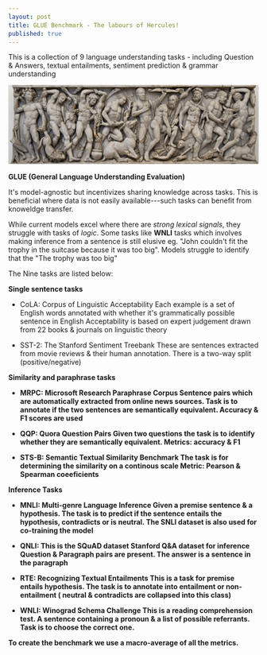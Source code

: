 ```yaml
---
layout: post
title: GLUE Benchmark - The labours of Hercules!
published: true
---
```


This is a collection of 9 language understanding tasks - including Question & Answers, textual entailments, sentiment prediction & grammar understanding

![12 labours](/images/Twelve_Labours_Altemps_Inv8642.jpg)

**GLUE (General Language Understanding Evaluation)** 

It's model-agnostic but incentivizes sharing knowledge across tasks. This is beneficial where data is not easily available---such tasks can benefit from knoweldge transfer. 

While current models excel where there are *strong lexical signals*, they struggle with tasks of *logic*. Some tasks like **WNLI** tasks which involves making inference from a sentence is still elusive
eg. "John couldn't fit the trophy in the suitcase because it was too big". Models struggle to identify that the "The trophy was too big"


The Nine tasks are listed below: 

**<A> Single sentence tasks**

- CoLA: Corpus of Linguistic Acceptability 
Each example is a set of English words annotated with whether it's grammatically possible sentence in English 
Acceptability is based on expert judgement drawn from 22 books & journals on linguistic theory 

- SST-2: The Stanford Sentiment Treebank
These are sentences extracted from movie reviews & their human annotation. There is a two-way split (positive/negative)


**<B> Similarity and paraphrase tasks** 

- MRPC: Microsoft Research Paraphrase Corpus
Sentence pairs which are automatically extracted from online news sources. Task is to annotate if the two sentences are semantically equivalent. Accuracy & F1 scores are used

- QQP: Quora Question Pairs
Given two questions the task is to identify whether they are semantically equivalent. Metrics: accuracy & F1 

- STS-B: Semantic Textual Similarity Benchmark
The task is for determining the similarity on a continous scale
Metric: Pearson & Spearman coeeficients

**<C> Inference Tasks**

- MNLI: Multi-genre Language Inference
Given a premise sentence & a hypothesis. The task is to predict if the sentence entails the hypothesis, contradicts or is neutral.
The SNLI dataset is also used for co-training the model 

- QNLI: This is the SQuAD dataset Stanford Q&A dataset for inference
Question & Paragraph pairs are present. The answer is a sentence in the paragraph 

- RTE: Recognizing Textual Entailments
This is a task for premise entails hypothesis. The task is to annotate into entailment or non-entailment ( neutral & contradicts are collapsed into this class)

- WNLI: Winograd Schema Challenge
This is a reading comprehension test. A sentence containing a pronoun & a list of possible referrants. Task is to choose the correct one. 


To create the benchmark we use a macro-average of all the metrics. 


